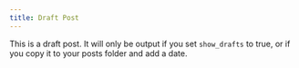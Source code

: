 ```yaml
---
title: Draft Post
---
```


This is a draft post. It will only be output if you set `show_drafts` to true, 
or if you copy it to your posts folder and add a date.
